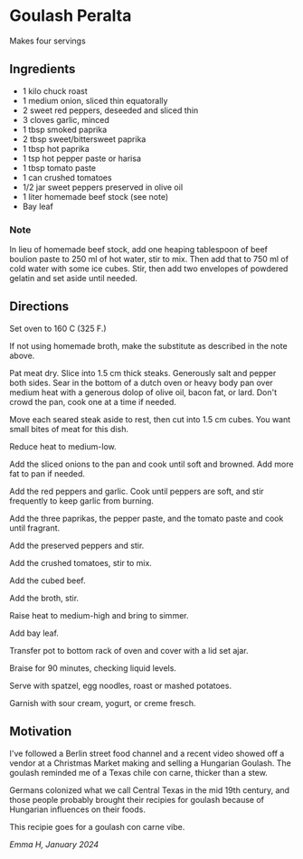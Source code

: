 # Goulash Peralta

Makes four servings

## Ingredients

* 1 kilo chuck roast
* 1 medium onion, sliced thin equatorally 
* 2 sweet red peppers, deseeded and sliced thin
* 3 cloves garlic, minced
* 1 tbsp smoked paprika
* 2 tbsp sweet/bittersweet paprika
* 1 tbsp hot paprika
* 1 tsp hot pepper paste or harisa
* 1 tbsp tomato paste
* 1 can crushed tomatoes
* 1/2 jar sweet peppers preserved in olive oil
* 1 liter homemade beef stock (see note)
* Bay leaf

### Note

In lieu of homemade beef stock, add one heaping tablespoon of beef boulion paste to 250 ml of hot water, stir to mix. Then add that to 750 ml of cold water with some ice cubes. Stir, then add two envelopes of powdered gelatin and set aside until needed.

## Directions

Set oven to 160 C (325 F.)

If not using homemade broth, make the substitute as described in the note above.

Pat meat dry. Slice into 1.5 cm thick steaks. Generously salt and pepper both sides. Sear in the bottom of a dutch oven or heavy body pan over medium heat with a generous dolop of olive oil, bacon fat, or lard. Don't crowd the pan, cook one at a time if needed. 

Move each seared steak aside to rest, then cut into 1.5 cm cubes. You want small bites of meat for this dish.

Reduce heat to medium-low.

Add the sliced onions to the pan and cook until soft and browned. Add more fat to pan if needed.

Add the red peppers and garlic. Cook until peppers are soft, and stir frequently to keep garlic from burning.

Add the three paprikas, the pepper paste, and the tomato paste and cook until fragrant.

Add the preserved peppers and stir.

Add the crushed tomatoes, stir to mix.

Add the cubed beef.

Add the broth, stir.

Raise heat to medium-high and bring to simmer. 

Add bay leaf.

Transfer pot to bottom rack of oven and cover with a lid set ajar. 

Braise for 90 minutes, checking liquid levels.

Serve with spatzel, egg noodles, roast or mashed potatoes. 

Garnish with sour cream, yogurt, or creme fresch.

## Motivation

I've followed a Berlin street food channel and a recent video showed off a vendor at a Christmas Market making and selling a Hungarian Goulash. The goulash reminded me of a Texas chile con carne, thicker than a stew. 

Germans colonized what we call Central Texas in the mid 19th century, and those people probably brought their recipies for goulash because of Hungarian influences on their foods. 

This recipie goes for a goulash con carne vibe. 

_Emma H, January 2024_
